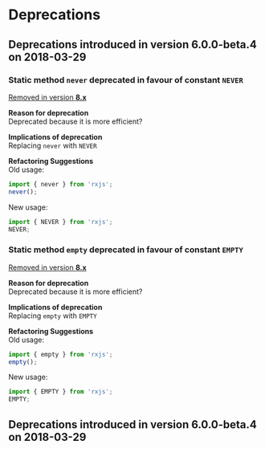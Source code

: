 # Deprecations

<a id="deprecations-6.0.0-beta.4"></a>
## Deprecations introduced in version 6.0.0-beta.4 on 2018-03-29

<a id="deprecations-6.0.0-beta.4_never_method-to-constant"></a>
### Static method `never` deprecated in favour of constant `NEVER`

[Removed in version **8.x**]()

**Reason for deprecation**  
Deprecated because it is more efficient?

**Implications of deprecation**  
Replacing `never` with `NEVER`

**Refactoring Suggestions**  
Old usage:
```typescript
import { never } from 'rxjs';
never();
```

New usage:
```typescript
import { NEVER } from 'rxjs';
NEVER;
```

<a id="deprecations-6.0.0-beta.4_empty_method-to-constant"></a>
### Static method `empty` deprecated in favour of constant `EMPTY`

[Removed in version **8.x**]()

**Reason for deprecation**  
Deprecated because it is more efficient?

**Implications of deprecation**  
Replacing `empty` with `EMPTY`

**Refactoring Suggestions**  
Old usage:
```typescript
import { empty } from 'rxjs';
empty();
```

New usage:
```typescript
import { EMPTY } from 'rxjs';
EMPTY;
```

<a id="remove-6.0.0-beta.4"></a>
## Deprecations introduced in version 6.0.0-beta.4 on 2018-03-29
